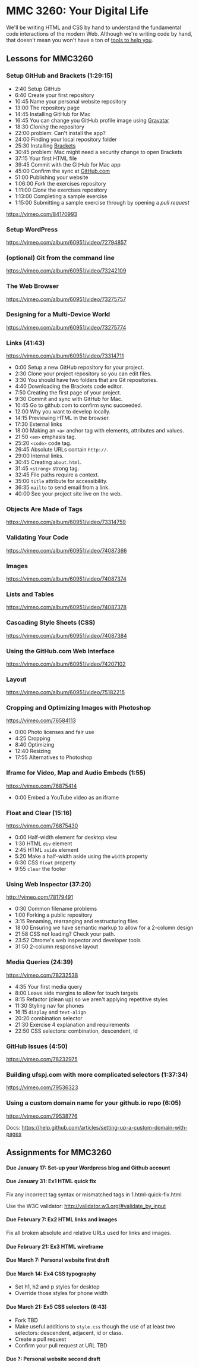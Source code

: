 # MMC 3260: Your Digital Life

We'll be writing HTML and CSS by hand to understand the fundamental code interactions of the modern Web. Although we're
writing code by hand, that doesn't mean you won't have a ton of [tools to help you](https://github.com/gotoplanb/mmc3260/wiki/Tools).

## Lessons for MMC3260

### Setup GitHub and Brackets (1:29:15)

* 2:40 Setup GitHub 
* 6:40 Create your first repository
* 10:45 Name your personal website repository
* 13:00 The repository page
* 14:45 Installing GitHub for Mac
* 16:45 You can change you GitHub profile image using [Gravatar](http://gravatar.com)
* 18:30 *Cloning* the repository
* 22:00 problem: Can't install the app?
* 24:00 Finding your local repository folder
* 25:30 Installing [Brackets](http://brackets.io)
* 30:45 problem: Mac might need a security change to open Brackets
* 37:15 Your first HTML file
* 39:45 Commit with the GitHub for Mac app
* 45:00 Confirm the sync at [GitHub.com](http://github.com)
* 51:00 Publishing your website
* 1:06:00 *Fork* the exercises repository
* 1:11:00 *Clone* the exercises repository
* 1:13:00 Completing a sample exercise
* 1:15:00 Submitting a sample exercise through by opening a *pull request*

https://vimeo.com/84170993

### Setup WordPress

https://vimeo.com/album/60951/video/72794857

### (optional) Git from the command line

https://vimeo.com/album/60951/video/73242109

### The Web Browser

https://vimeo.com/album/60951/video/73275757

### Designing for a Multi-Device World

https://vimeo.com/album/60951/video/73275774

### Links (41:43)

https://vimeo.com/album/60951/video/73314711

* 0:00 Setup a new GitHub repository for your project.
* 2:30 Clone your project repository so you can edit files.
* 3:30 You should have two folders that are Git repositories.
* 4:40 Downloading the Brackets code editor.
* 7:50 Creating the first page of your project.
* 9:30 Commit and sync with GitHub for Mac.
* 10:45 Go to github.com to confirm sync succeeded.
* 12:00 Why you want to develop locally.
* 14:15 Previewing HTML in the browser.
* 17:30 External links
* 18:00 Making an `<a>` anchor tag with elements, attributes and values.
* 21:50 `<em>` emphasis tag.
* 25:20 `<code>` code tag.
* 26:45 Absolute URLs contain `http://`.
* 29:00 Internal links.
* 30:45 Creating `about.html`.
* 31:45 `<strong>` strong tag.
* 32:45 File paths require a context.
* 35:00 `title` attribute for accessibility.
* 36:35 `mailto` to send email from a link.
* 40:00 See your project site live on the web.

### Objects Are Made of Tags

https://vimeo.com/album/60951/video/73314759

### Validating Your Code

https://vimeo.com/album/60951/video/74087366

### Images

https://vimeo.com/album/60951/video/74087374

### Lists and Tables

https://vimeo.com/album/60951/video/74087378

### Cascading Style Sheets (CSS)

https://vimeo.com/album/60951/video/74087384

### Using the GitHub.com Web Interface

https://vimeo.com/album/60951/video/74207102

### Layout

https://vimeo.com/album/60951/video/75182215

### Cropping and Optimizing Images with Photoshop

https://vimeo.com/76584113

* 0:00 Photo licenses and fair use
* 4:25 Cropping
* 8:40 Optimizing
* 12:40 Resizing
* 17:55 Alternatives to Photoshop

### Iframe for Video, Map and Audio Embeds (1:55)

https://vimeo.com/76875414

* 0:00 Embed a YouTube video as an iframe

### Float and Clear (15:16)

https://vimeo.com/76875430

* 0:00 Half-width element for desktop view
* 1:30 HTML `div` element
* 2:45 HTML `aside` element
* 5:20 Make a half-width aside using the `width` property
* 6:30 CSS `float` property
* 9:55 `clear` the footer

### Using Web Inspector (37:20)

http://vimeo.com/78179491

* 0:30 Common filename problems
* 1:00 Forking a public repository
* 3:15 Renaming, rearranging and restructuring files
* 18:00 Ensuring we have semantic markup to allow for a 2-column design
* 21:58 CSS not loading? Check your path.
* 23:52 Chrome's web inspector and developer tools
* 31:50 2-column responsive layout

### Media Queries (24:39)

https://vimeo.com/78232538

* 4:35 Your first media query
* 8:00 Leave side margins to allow for touch targets
* 8:15 Refactor (clean up) so we aren't applying repetitive styles
* 11:30 Styling nav for phones
* 16:15 `display` and `text-align`
* 20:20 combination selector
* 21:30 Exercise 4 explanation and requirements
* 22:50 CSS selectors: combination, descendent, id

### GitHub Issues (4:50)

https://vimeo.com/78232975

### Building ufspj.com with more complicated selectors (1:37:34)

https://vimeo.com/79536323

### Using a custom domain name for your github.io repo (6:05)

https://vimeo.com/79538776

Docs: https://help.github.com/articles/setting-up-a-custom-domain-with-pages

## Assignments for MMC3260

#### Due January 17: Set-up your Wordpress blog and Github account

#### Due January 31: Ex1 HTML quick fix

Fix any incorrect tag syntax or mismatched tags in 1.html-quick-fix.html

Use the W3C validator: http://validator.w3.org/#validate_by_input

#### Due February 7: Ex2 HTML links and images

Fix all broken absolute and relative URLs used for links and images.

#### Due February 21: Ex3 HTML wireframe

#### Due March 7: Personal website first draft

#### Due March 14: Ex4 CSS typography

* Set h1, h2 and p styles for desktop
* Override those styles for phone width

#### Due March 21: Ex5 CSS selectors (6:43)

* Fork TBD
* Make useful additions to `style.css` though the use of at least two selectors: descendent, adjacent, id or class.
* Create a pull request
* Confirm your pull request at URL TBD

#### Due ?: Personal website second draft
